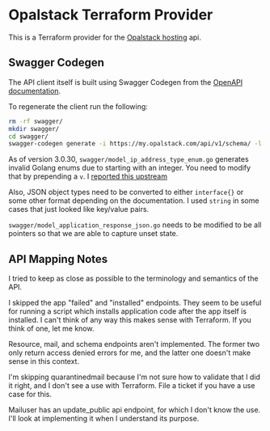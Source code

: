 # Opalstack Terraform Provider

This is a Terraform provider for the [Opalstack hosting](https://www.opalstack.com/) api.

## Swagger Codegen

The API client itself is built using Swagger Codegen from the [OpenAPI documentation](https://my.opalstack.com/api/v1/doc/).

To regenerate the client run the following:

```bash
rm -rf swagger/
mkdir swagger/
cd swagger/
swagger-codegen generate -i https://my.opalstack.com/api/v1/schema/ -l go
```

As of version 3.0.30, `swagger/model_ip_address_type_enum.go` generates invalid Golang enums due to starting with an integer. You need to modify that by prepending a `v`. I [reported this upstream](https://github.com/swagger-api/swagger-codegen/issues/11615)

Also, JSON object types need to be converted to either `interface{}` or some other format depending on the documentation. I used `string` in some cases that just looked like key/value pairs.

`swagger/model_application_response_json.go` needs to be modified to be all pointers so that we are able to capture unset state.

## API Mapping Notes

I tried to keep as close as possible to the terminology and semantics of the API.

I skipped the app "failed" and "installed" endpoints. They seem to be useful for running a script which installs application code after the app itself is installed. I can't think of any way this makes sense with Terraform. If you think of one, let me know.

Resource, mail, and schema endpoints aren't implemented. The former two only return access denied errors for me, and the latter one doesn't make sense in this context.

I'm skipping quarantinedmail because I'm not sure how to validate that I did it right, and I don't see a use with Terraform. File a ticket if you have a use case for this.

Mailuser has an update_public api endpoint, for which I don't know the use. I'll look at implementing it when I understand its purpose.
